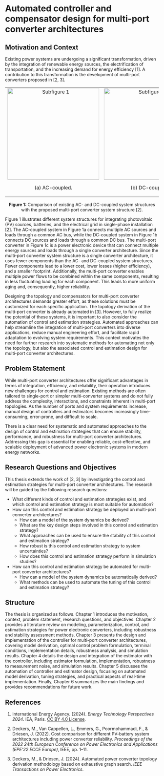 # Automated controller and compensator design for multi-port converter architectures

## Motivation and Context

Existing power systems are undergoing a significant transformation, driven by the integration of renewable energy sources, the electrification of transportation, and the increasing demand for energy efficiency [1].
A contribution to this transformation is the development of multi-port converters proposed in [2, 3].

<table align="center" style="width:100%;">
  <tr>
    <td align="center">
      <img src="https://github.com/user-attachments/assets/da619579-ff3c-45c0-833f-3bcd63b54e7d" alt="Subfigure 1" width="300"><br>
      <p style="text-align: center;">(a) AC-coupled.</p>
    </td>
    <td align="center">
      <img src="https://github.com/user-attachments/assets/db88b50a-e0ad-4f26-ba5f-a7ab106995c5" alt="Subfigure 2" width="300"><br>
      <p style="text-align: center;">(b) DC-coupled.</p>
    </td>
    <td align="center">
      <img src="https://github.com/user-attachments/assets/e9eb9efc-01c6-454b-b5de-7e91bd1db5c0" alt="Subfigure 3" width="300"><br>
      <p style="text-align: center;">(c) Multi-port converter.</p>
    </td>
  </tr>
</table>
<p align="center" style="width:100%;"">
  <b>Figure 1:</b> Comparison of existing AC- and DC-coupled system structures with the proposed multi-port converter system structure [2].
</p>

Figure 1 illustrates different system structures for integrating photovoltaic (PV) sources, batteries, and the electrical grid in single-phase installation [2].
The AC-coupled system in Figure 1a connects multiple AC sources and loads through a common AC bus, while the DC-coupled system in Figure 1b connects DC sources and loads through a common DC bus.
The multi-port converter in Figure 1c is a power electronic device that can connect multiple energy sources and loads through a single converter architecture.
Since the multi-port converter system structure is a single converter architecture, it uses fewer components than the AC- and DC-coupled system structures.
Fewer components lead to a lower cost, lower losses (higher efficiency), and a smaller footprint.
Additionally, the multi-port converter enables multiple power flows to be combined within the same components, resulting in less fluctuating loading for each component. This leads to more uniform aging and, consequently, higher reliability.

Designing the topology and compensators for multi-port converter architectures demands greater effort, as these solutions must be customized for each specific application.
The topology derivation of the multi-port converter is already automated in [3].
However, to fully realize the potential of these systems, it is important to also consider the automation of control and estimation strategies.
Automated approaches can help streamline the integration of multi-port converters into diverse applications, reduce manual engineering effort, and facilitate rapid adaptation to evolving system requirements.
This context motivates the need for further research into systematic methods for automating not only the topology, but also the associated control and estimation design for multi-port converter architectures.

## Problem Statement

While multi-port converter architectures offer significant advantages in terms of integration, efficiency, and reliability, their operation introduces new challenges for control and estimation. Existing methods are often tailored to single-port or simpler multi-converter systems and do not fully address the complexity, interactions, and constraints inherent in multi-port topologies. As the number of ports and system requirements increase, manual design of controllers and estimators becomes increasingly time-consuming, error-prone, and difficult to scale.

There is a clear need for systematic and automated approaches to the design of control and estimation strategies that can ensure stability, performance, and robustness for multi-port converter architectures. Addressing this gap is essential for enabling reliable, cost-effective, and scalable deployment of advanced power electronic systems in modern energy networks.

## Research Questions and Objectives

This thesis extends the work of [2, 3] by investigating the control and estimation strategies for multi-port converter architectures.
The research will be guided by the following research questions:

- What different kinds of control and estimation strategies exist, and which control and estimation strategy is most suitable for automation?
- How can this control and estimation strategy be deployed on multi-port converter architectures?
  - How can a model of the system dynamics be derived?
  - What are the key design steps involved in this control and estimation strategy?
  - What approaches can be used to ensure the stability of this control and estimation strategy?
  - How robust is this control and estimation strategy to system uncertainties?
  - How does this control and estimation strategy perform in simulation studies?
- How can this control and estimation strategy be automated for multi-port converter architectures?
  - How can a model of the system dynamics be automatically derived?
  - What methods can be used to automate the tuning of this control and estimation strategy?

## Structure

The thesis is organized as follows. Chapter 1 introduces the motivation, context, problem statement, research questions, and objectives. Chapter 2 provides a literature review on modeling, parameterization, control, and estimation strategies for power electronic converters, including robustness and stability assessment methods. Chapter 3 presents the design and implementation of the controller for multi-port converter architectures, covering model derivation, optimal control problem formulation, terminal conditions, implementation details, robustness analysis, and simulation results. Chapter 4 details the design and integration of the estimator with the controller, including estimator formulation, implementation, robustness to measurement noise, and simulation results. Chapter 5 discusses the automation of controller and estimator design, focusing on automated model derivation, tuning strategies, and practical aspects of real-time implementation. Finally, Chapter 6 summarizes the main findings and provides recommendations for future work.

## References

1. International Energy Agency. (2024). *Energy Technology Perspectives 2024*. IEA, Paris. [CC BY 4.0 License](https://www.iea.org/reports/energy-technology-perspectives-2024).

2. Deckers, M., Van Cappellen, L., Emmers, G., Poormohammadi, F., & Driesen, J. (2022). Cost comparison for different PV-battery system architectures including power converter reliability. *Proceedings of the 2022 24th European Conference on Power Electronics and Applications (EPE’22 ECCE Europe)*, IEEE, pp. 1–11.

3. Deckers, M., & Driesen, J. (2024). Automated power converter topology derivation methodology based on exhaustive graph search. *IEEE Transactions on Power Electronics*.
